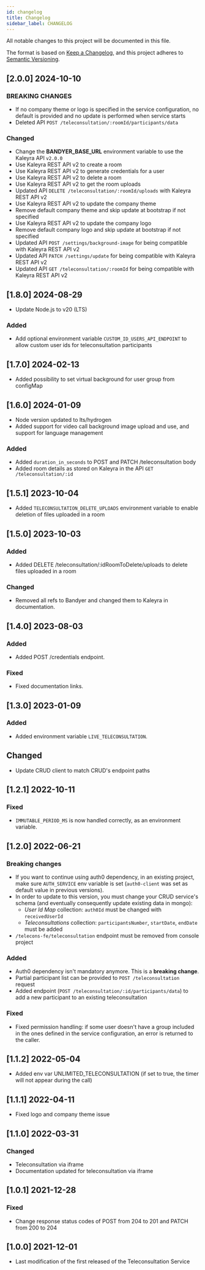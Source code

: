 ```yaml
---
id: changelog
title: Changelog
sidebar_label: CHANGELOG
---
```


<!--
WARNING: this file was automatically generated by Mia-Platform Doc Aggregator.
DO NOT MODIFY IT BY HAND.
Instead, modify the source file and run the aggregator to regenerate this file.
-->

All notable changes to this project will be documented in this file.

The format is based on [Keep a Changelog](https://keepachangelog.com/en/1.0.0/),
and this project adheres to [Semantic Versioning](https://semver.org/spec/v2.0.0.html).

## [2.0.0] 2024-10-10

### BREAKING CHANGES

- If no company theme or logo is specified in the service configuration, no default is provided and no update is performed when service starts
- Deleted API `POST /teleconsultation/:roomId/participants/data`

### Changed

- Change the **BANDYER_BASE_URL** environment variable to use the Kaleyra API `v2.0.0`
- Use Kaleyra REST API v2 to create a room
- Use Kaleyra REST API v2 to generate credentials for a user
- Use Kaleyra REST API v2 to delete a room
- Use Kaleyra REST API v2 to get the room uploads
- Updated API `DELETE /teleconsultation/:roomId/uploads` with Kaleyra REST API v2
- Use Kaleyra REST API v2 to update the company theme
- Remove default company theme and skip update at bootstrap if not specified
- Use Kaleyra REST API v2 to update the company logo
- Remove default company logo and skip update at bootstrap if not specified
- Updated API `POST /settings/background-image` for being compatible with Kaleyra REST API v2
- Updated API `PATCH /settings/update` for being compatible with Kaleyra REST API v2
- Updated API `GET /teleconsultation/:roomId` for being compatible with Kaleyra REST API v2

## [1.8.0] 2024-08-29

- Update Node.js to v20 (LTS)

### Added

- Add optional environment variable `CUSTOM_ID_USERS_API_ENDPOINT` to allow custom user ids for teleconsultation participants

## [1.7.0] 2024-02-13

- Added possibility to set virtual background for user group from configMap

## [1.6.0] 2024-01-09

- Node version updated to lts/hydrogen
- Added support for video call background image upload and use, and support for language management

### Added

- Added `duration_in_seconds` to POST and PATCH /teleconsultation body
- Added room details as stored on Kaleyra in the API `GET /teleconsultation/:id`

## [1.5.1] 2023-10-04

- Added `TELECONSULTATION_DELETE_UPLOADS` environment variable to enable deletion of files uploaded in a room

## [1.5.0] 2023-10-03

### Added

- Added DELETE /teleconsultation/:idRoomToDelete/uploads to delete files uploaded in a room

### Changed

- Removed all refs to Bandyer and changed them to Kaleyra in documentation.

## [1.4.0] 2023-08-03

### Added

- Added POST /credentials endpoint.

### Fixed

- Fixed documentation links.

## [1.3.0] 2023-01-09

### Added

- Added environment variable `LIVE_TELECONSULTATION`.

## Changed

- Update CRUD client to match CRUD's endpoint paths

## [1.2.1] 2022-10-11

### Fixed

- `IMMUTABLE_PERIOD_MS` is now handled correctly, as an environment variable.

## [1.2.0] 2022-06-21

### Breaking changes

- If you want to continue using auth0 dependency, in an existing project, make sure `AUTH_SERVICE` env variable is set (`auth0-client` was set as default value in previous versions).
- In order to update to this version, you must change your CRUD service's schema (and eventually consequently update existing data in mongo):
  - _User Id Map_ collection: `auth0Id` must be changed with `receivedUserId`
  - _Teleconsultations_ collection: `participantsNumber`,  `startDate`, `endDate` must be added
- `/telecons-fe/teleconsultation` endpoint must be removed from console project

### Added

- Auth0 dependency isn't mandatory anymore. This is a **breaking change**. 
- Partial participant list can be provided to `POST /teleconsultation` request
- Added endpoint (`POST /teleconsultation/:id/participants/data`) to add a new participant to an existing teleconsultation 

### Fixed

- Fixed permission handling: if some user doesn't have a group included in the ones defined in the service configuration, an error is returned to the caller.

## [1.1.2] 2022-05-04

- Added env var UNLIMITED_TELECONSULTATION (if set to true, the timer will not appear during the call)

## [1.1.1] 2022-04-11

- Fixed logo and company theme issue

## [1.1.0] 2022-03-31

### Changed

- Teleconsultation via iframe
- Documentation updated for teleconsultation via iframe

## [1.0.1] 2021-12-28

### Fixed

- Change response status codes of POST from 204 to 201 and PATCH from 200 to 204

## [1.0.0] 2021-12-01

- Last modification of the first released of the Teleconsultation Service
